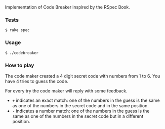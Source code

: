 Implementation of Code Breaker inspired by the RSpec Book.

### Tests
```
$ rake spec
```

### Usage
```
$ ./codebreaker
```

### How to play
The code maker created a 4 digit secret code with numbers from 1 to 6. You have 4 tries to guess the code.

For every try the code maker will reply with some feedback.

- `+` indicates an exact match: one of the numbers in the guess is the same as one of the numbers in the secret code and in the same position.
- `-` indicates a number match: one of the numbers in the guess is the same as one of the numbers in the secret code but in a different position.
